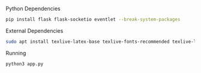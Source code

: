 Python Dependencies

```bash
pip install flask flask-socketio eventlet --break-system-packages
```

External Dependencies
```bash
sudo apt install texlive-latex-base texlive-fonts-recommended texlive-latex-extra
```

Running
```bash
python3 app.py
```